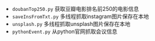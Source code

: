 * `doubanTop250.py`  获取豆瓣电影排名前250的电影信息
* `saveInsFromTxt.py`  多线程抓取instagram图片保存在本地
* `unsplash.py`  多线程抓取unsplash图片保存在本地
* `pythonEvent.py`  从python官网抓取会议信息
